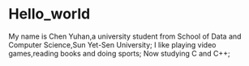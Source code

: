 # Hello_world
My name is Chen Yuhan,a university student from School of Data and Computer Science,Sun Yet-Sen University;
I like playing video games,reading books and doing sports;
Now studying C and C++;
